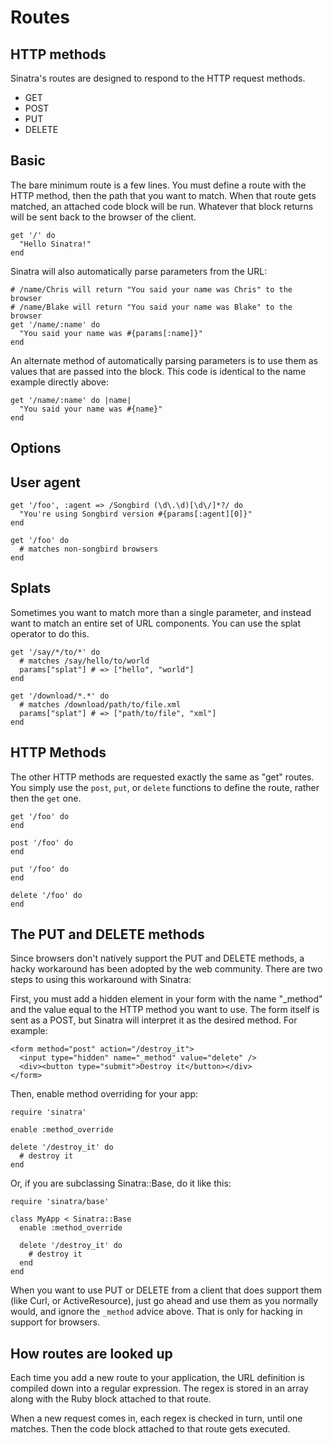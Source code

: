 Routes
======

HTTP methods
------------
Sinatra's routes are designed to respond to the HTTP request methods.  

* GET
* POST
* PUT
* DELETE

Basic
-----

The bare minimum route is a few lines.  You must define a route with the HTTP
method, then the path that you want to match.  When that route gets matched, an
attached code block will be run.  Whatever that block returns will be sent back
to the browser of the client.

    get '/' do
      "Hello Sinatra!"
    end
    
Sinatra will also automatically parse parameters from the URL:

    # /name/Chris will return "You said your name was Chris" to the browser
    # /name/Blake will return "You said your name was Blake" to the browser
    get '/name/:name' do
      "You said your name was #{params[:name]}"
    end

An alternate method of automatically parsing parameters is to use them as
values that are passed into the block.  This code is identical to the name
example directly above:

    get '/name/:name' do |name|
      "You said your name was #{name}"
    end


Options
-------

User agent
----------

    get '/foo', :agent => /Songbird (\d\.\d)[\d\/]*?/ do
      "You're using Songbird version #{params[:agent][0]}"
    end
    
    get '/foo' do
      # matches non-songbird browsers
    end

Splats
------

Sometimes you want to match more than a single parameter, and instead want to
match an entire set of URL components.  You can use the splat operator to do
this.

    get '/say/*/to/*' do
      # matches /say/hello/to/world
      params["splat"] # => ["hello", "world"]
    end
    
    get '/download/*.*' do
      # matches /download/path/to/file.xml
      params["splat"] # => ["path/to/file", "xml"]
    end

HTTP Methods
------------

The other HTTP methods are requested exactly the same as "get" routes.  You
simply use the `post`, `put`, or `delete` functions to define the route, rather
then the `get` one. 

    get '/foo' do
    end

    post '/foo' do
    end

    put '/foo' do
    end

    delete '/foo' do
    end


The PUT and DELETE methods
--------------------------

Since browsers don't natively support the PUT and DELETE methods, a hacky
workaround has been adopted by the web community. There are two steps to
using this workaround with Sinatra:

First, you must add a hidden element in your form with the name "\_method" and
the value equal to the HTTP method you want to use. The form itself is sent as
a POST, but Sinatra will interpret it as the desired method. For example:

    <form method="post" action="/destroy_it">
      <input type="hidden" name="_method" value="delete" />
      <div><button type="submit">Destroy it</button></div>
    </form>

Then, enable method overriding for your app:

    require 'sinatra'
    
    enable :method_override
    
    delete '/destroy_it' do
      # destroy it
    end

Or, if you are subclassing Sinatra::Base, do it like this:

    require 'sinatra/base'
    
    class MyApp < Sinatra::Base
      enable :method_override
      
      delete '/destroy_it' do
        # destroy it
      end
    end

When you want to use PUT or DELETE from a client that does support them
(like Curl, or ActiveResource), just go ahead and use them as you normally
would, and ignore the `_method` advice above. That is only for hacking in
support for browsers.


How routes are looked up
------------------------

Each time you add a new route to your application, the URL definition is
compiled down into a regular expression.  The regex is stored in an array along
with the Ruby block attached to that route.

When a new request comes in, each regex is checked in turn, until one matches.
Then the code block attached to that route gets executed.

